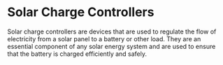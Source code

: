 # Solar Charge Controllers

Solar charge controllers are devices that are used to regulate the flow of electricity from a solar panel to a battery or other load. They are an essential component of any solar energy system and are used to ensure that the battery is charged efficiently and safely.